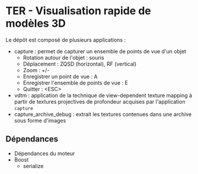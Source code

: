 <meta charset="utf-8">

# TER - Visualisation rapide de modèles 3D

Le dépôt est composé de plusieurs applications :

* capture : permet de capturer un ensemble de points de vue d'un objet
  * Rotation autour de l'objet : souris
  * Déplacement : ZQSD (horizontal), RF (vertical)
  * Zoom : +/-
  * Enregistrer un point de vue : A
  * Enregistrer l'ensemble de points de vue : E
  * Quitter : &lt;ESC&gt;
* vdtm : application de la technique de view-dependent texture mapping à partir
  de textures projectives de profondeur acquises par l'application `capture`
* capture\_archive\_debug : extrait les textures contenues dans une archive sous forme d'images

## Dépendances

* Dépendances du moteur
* Boost
  * serialize
